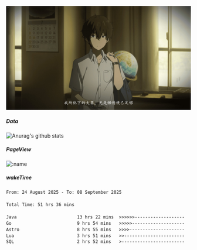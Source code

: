 
<img src="./static/index.jpg" alt="index">

##### Data

![Anurag's github stats](https://github-readme-stats.vercel.app/api?username=whyneh&show_icons=true&hide_border=ture&theme=tokyonight)

##### PageView
![:name](https://count.getloli.com/get/@:whyneh?theme=gelbooru)

##### wakeTime

<!--START_SECTION:waka-->

```txt
From: 24 August 2025 - To: 08 September 2025

Total Time: 51 hrs 36 mins

Java                       13 hrs 22 mins  >>>>>>-------------------   25.92 %
Go                         9 hrs 54 mins   >>>>>--------------------   19.18 %
Astro                      8 hrs 55 mins   >>>>---------------------   17.30 %
Lua                        3 hrs 51 mins   >>-----------------------   07.48 %
SQL                        2 hrs 52 mins   >------------------------   05.58 %
```

<!--END_SECTION:waka-->
